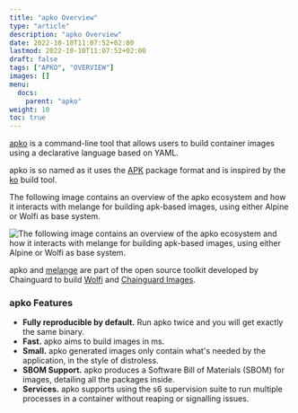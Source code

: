 ```yaml
---
title: "apko Overview"
type: "article"
description: "apko Overview"
date: 2022-10-10T11:07:52+02:00
lastmod: 2022-10-10T11:07:52+02:00
draft: false
tags: ["APKO", "OVERVIEW"]
images: []
menu:
  docs:
    parent: "apko"
weight: 10
toc: true
---
```


[apko](http://github.com/chainguard-dev/apko) is a command-line tool that allows users to build container images using a declarative language based on YAML.

apko is so named as it uses the [APK](https://wiki.alpinelinux.org/wiki/Package_management) package format and is inspired by the [ko](https://github.com/google/ko) build tool.

The following image contains an overview of the apko ecosystem and how it interacts with melange for building apk-based images, using either Alpine or Wolfi as base system.

![The following image contains an overview of the apko ecosystem and how it interacts with melange for building apk-based images, using either Alpine or Wolfi as base system.](apko_melange_ecosystem.png)

apko and [melange](/open-source/melange) are part of the open source toolkit developed by Chainguard to build [Wolfi](/open-source/wolfi) and [Chainguard Images](/chainguard/chainguard-images).

### apko Features

- **Fully reproducible by default.** Run apko twice and you will get exactly the same binary.
- **Fast.** apko aims to build images in ms.
- **Small.** apko generated images only contain what's needed by the application, in the style of distroless.
- **SBOM Support.** apko produces a Software Bill of Materials (SBOM) for images, detailing all the packages inside.
- **Services.** apko supports using the s6 supervision suite to run multiple processes in a container without reaping or signalling issues.


